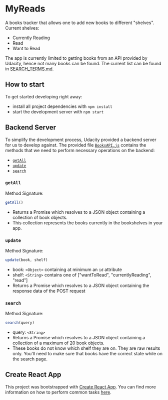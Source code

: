 # MyReads

A books tracker that allows one to add new books to different "shelves". 
Current shelves:
- Currently Reading
- Read
- Want to Read

The app is currently limited to getting books from an API provided by Udacity, hence not many books can be found. The current list can be found in [SEARCH_TERMS.md](SEARCH_TERMS.md).


## How to start

To get started developing right away:

* install all project dependencies with `npm install`
* start the development server with `npm start`

## Backend Server

To simplify the development process, Udacity provided a backend server for us to develop against. The provided file [`BooksAPI.js`](src/BooksAPI.js) contains the methods that we need to perform necessary operations on the backend:

* [`getAll`](#getall)
* [`update`](#update)
* [`search`](#search)

### `getAll`

Method Signature:

```js
getAll()
```

* Returns a Promise which resolves to a JSON object containing a collection of book objects.
* This collection represents the books currently in the bookshelves in your app.

### `update`

Method Signature:

```js
update(book, shelf)
```

* book: `<Object>` containing at minimum an `id` attribute
* shelf: `<String>` contains one of ["wantToRead", "currentlyReading", "read"]  
* Returns a Promise which resolves to a JSON object containing the response data of the POST request

### `search`

Method Signature:

```js
search(query)
```

* query: `<String>`
* Returns a Promise which resolves to a JSON object containing a collection of a maximum of 20 book objects.
* These books do not know which shelf they are on. They are raw results only. You'll need to make sure that books have the correct state while on the search page.

## Create React App

This project was bootstrapped with [Create React App](https://github.com/facebookincubator/create-react-app). You can find more information on how to perform common tasks [here](https://github.com/facebookincubator/create-react-app/blob/master/packages/react-scripts/template/README.md).

